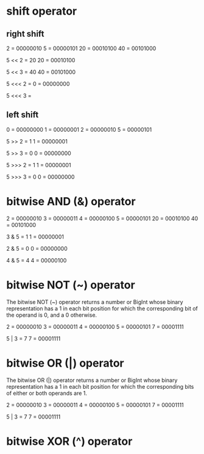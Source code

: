 # shift operator

## right shift
2   = 00000010
5   = 00000101
20  = 00010100
40  = 00101000

5 << 2 = 20
20  = 00010100

5 << 3 = 40
40  = 00101000

5 <<< 2 = 
0   = 00000000

5 <<< 3 =

## left shift
0   = 00000000
1   = 00000001
2   = 00000010
5   = 00000101

5 >> 2 = 1
1   = 00000001

5 >> 3 = 0
0   = 00000000

5 >>> 2 = 1
1   = 00000001

5 >>> 3 = 0
0   = 00000000


# bitwise AND (&) operator
2   = 00000010
3   = 00000011
4   = 00000100
5   = 00000101
20  = 00010100
40  = 00101000

3 & 5 = 1
1   = 00000001

2 & 5 = 0
0   = 00000000

4 & 5 = 4
4   = 00000100


# bitwise NOT (~) operator
The bitwise NOT (~) operator returns a number or BigInt whose binary representation has a 1 in each bit position for which the corresponding bit of the operand is 0, and a 0 otherwise.

2   = 00000010
3   = 00000011
4   = 00000100
5   = 00000101
7   = 00001111

5 | 3 = 7
7   = 00001111



# bitwise OR (|) operator
The bitwise OR (|) operator returns a number or BigInt whose binary representation has a 1 in each bit position for which the corresponding bits of either or both operands are 1.

2   = 00000010
3   = 00000011
4   = 00000100
5   = 00000101
7   = 00001111

5 | 3 = 7
7   = 00001111



# bitwise XOR (^) operator
